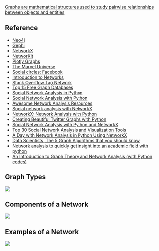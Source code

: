 
[Graphs are mathematical structures used to study pairwise relationships between objects and entities](https://en.wikipedia.org/wiki/Graph_(abstract_data_type))

## Reference
* [Neo4j](https://neo4j.com)
* [Gephi](https://gephi.org)
* [NetworkX](https://networkx.github.io)
* [NetworKit](https://networkit.github.io)
* [Plotly Graphs](https://plot.ly/python/network-graphs/#create-network-graph)
* [The Marvel Universe](https://www.kaggle.com/csanhueza/the-marvel-universe-social-network)
* [Social circles: Facebook](https://snap.stanford.edu/data/egonets-Facebook.html)
* [Introduction to Networks](https://s3.amazonaws.com/assets.datacamp.com/production/course_3286/slides/ch1_slides.pdf)
* [Stack Overflow Tag Network](https://www.kaggle.com/stackoverflow/stack-overflow-tag-network/kernels)
* [Top 15 Free Graph Databases](https://www.predictiveanalyticstoday.com/top-free-graph-databases/)
* [Social Network Analysis in Python](https://www.datacamp.com/community/tutorials/social-network-analysis-python)
* [Social Network Analysis with Python](https://www.datasciencecentral.com/profiles/blogs/some-social-network-analysis-with-python)
* [Awesome Network Analysis Resources](https://github.com/briatte/awesome-network-analysis)
* [Social network analysis with NetworkX](https://blog.dominodatalab.com/social-network-analysis-with-networkx/)
* [NetworkX: Network Analysis with Python](https://www.cl.cam.ac.uk/~cm542/teaching/2011/stna-pdfs/stna-lecture11.pdf)
* [Creating Beautiful Twitter Graphs with Python](https://towardsdatascience.com/creating-beautiful-twitter-graphs-with-python-c9b73bd6f887)
* [Social Network Analysis with Python and NetworkX](https://github.com/jtorrents/pydata_bcn_NetworkX)
* [Top 30 Social Network Analysis and Visualization Tools](https://www.kdnuggets.com/2015/06/top-30-social-network-analysis-visualization-tools.html)
* [A Day with Network Analysis in Python Using NetworkX](https://medium.com/@pankajmishrajec/a-day-with-network-analysis-in-python-using-networkx-d9ac446b4eec)
* [Data Scientists, The 5 Graph Algorithms that you should know](https://towardsdatascience.com/data-scientists-the-five-graph-algorithms-that-you-should-know-30f454fa5513)
* [Network analysis to quickly get insight into an academic field with python](https://towardsdatascience.com/network-analysis-to-quickly-get-insight-into-an-academic-field-with-python-cd891717d547)
* [An Introduction to Graph Theory and Network Analysis (with Python codes)](https://www.analyticsvidhya.com/blog/2018/04/introduction-to-graph-theory-network-analysis-python-codes/)

## Graph Types
![](https://github.com/geoffreylink/Projects/blob/master/08%20Network%20Analysis/images/GraphTypes.png)

## Components of a Network
![](https://github.com/geoffreylink/Projects/blob/master/08%20Network%20Analysis/images/ComponentsOfANetwork.png)

## Examples of a Network
![](https://github.com/geoffreylink/Projects/blob/master/08%20Network%20Analysis/images/NetworkExamples.png)
